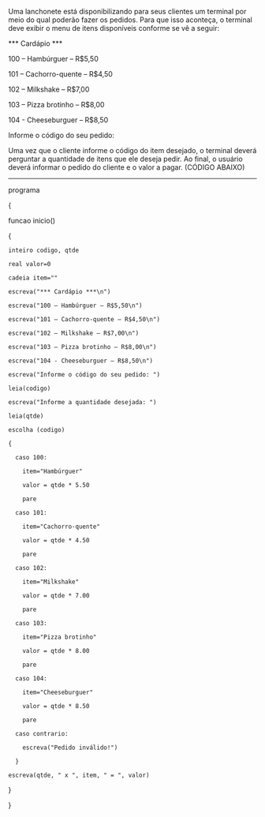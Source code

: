 Uma lanchonete está disponibilizando para seus clientes um terminal por meio do qual poderão fazer os pedidos. Para que isso aconteça, o terminal deve exibir o menu de itens disponíveis conforme se vê a seguir:

*** Cardápio ***

100 – Hambúrguer – R$5,50

101 – Cachorro-quente – R$4,50

102 – Milkshake – R$7,00

103 – Pizza brotinho – R$8,00

104 - Cheeseburguer – R$8,50

Informe o código do seu pedido:

Uma vez que o cliente informe o código do item desejado, o terminal deverá perguntar a quantidade de itens que ele deseja pedir. Ao final, o usuário deverá informar o pedido do cliente e o valor a pagar. (CÓDIGO ABAIXO)
_______________________________________________________________________________________________________________________________________________________________________

programa

{

  funcao inicio()

  {

    inteiro codigo, qtde

    real valor=0

    cadeia item=""

    escreva("*** Cardápio ***\n")

    escreva("100 – Hambúrguer – R$5,50\n")

    escreva("101 – Cachorro-quente – R$4,50\n")

    escreva("102 – Milkshake – R$7,00\n")

    escreva("103 – Pizza brotinho – R$8,00\n")

    escreva("104 - Cheeseburguer – R$8,50\n")

    escreva("Informe o código do seu pedido: ")

    leia(codigo)

    escreva("Informe a quantidade desejada: ")

    leia(qtde)

    escolha (codigo)

    {

      caso 100:

        item="Hambúrguer"

        valor = qtde * 5.50

        pare

      caso 101:

        item="Cachorro-quente"

        valor = qtde * 4.50

        pare

      caso 102:

        item="Milkshake"

        valor = qtde * 7.00

        pare

      caso 103:

        item="Pizza brotinho"

        valor = qtde * 8.00

        pare

      caso 104:

        item="Cheeseburguer"

        valor = qtde * 8.50

        pare

      caso contrario:

        escreva("Pedido inválido!")

      }

    escreva(qtde, " x ", item, " = ", valor)

  }

}
